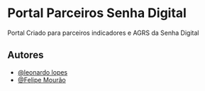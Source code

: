 
# Portal Parceiros Senha Digital 

Portal Criado para parceiros indicadores e AGRS da Senha Digital

## Autores

- [@leonardo lopes](https://github.com/LeonardoLopesFilho)
- [@Felipe Mourão](https://github.com/Sr-Mourao)

